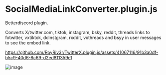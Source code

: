# SocialMediaLinkConverter.plugin.js

Betterdiscord plugin.

Converts X/twitter.com, tiktok, instagram, bsky, reddit, threads links to fxtwitter, vxtiktok, ddinstgram, rxddit, vxthreads and bsyy in user messages to see the embed link.

https://github.com/RoyRiv3r/TwitterX.plugin.js/assets/41067116/91b3a0df-b5c9-40d6-8c69-d2ed811359e1

![image](https://github.com/RoyRiv3r/SocialMediaLinkConverter.plugin.js/assets/41067116/243f59c0-0fc1-4449-98cd-7fdd49eb26c7)
